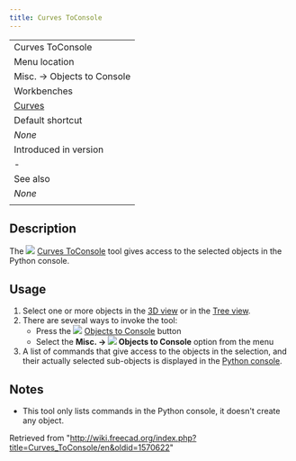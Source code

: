 ```yaml
---
title: Curves ToConsole
---
```


|                                                |
| ---------------------------------------------- |
| Curves ToConsole                               |
| Menu location                                  |
| Misc. → Objects to Console                     |
| Workbenches                                    |
| [Curves](/Curves_Workbench "Curves Workbench") |
| Default shortcut                               |
| _None_                                         |
| Introduced in version                          |
| -                                              |
| See also                                       |
| _None_                                         |
|                                                |

## Description

The ![](/images/Curves_ToConsole.svg) [Curves ToConsole](/Curves_ToConsole "Curves ToConsole") tool gives access to the selected objects in the Python console.

## Usage

1. Select one or more objects in the [3D view](/3D_view "3D view") or in the [Tree view](/Tree_view "Tree view").
2. There are several ways to invoke the tool:
   - Press the ![](/images/Curves_ToConsole.svg) [Objects to Console](/Curves_ToConsole "Curves ToConsole") button
   - Select the **Misc. → ![](/images/Curves_ToConsole.svg) Objects to Console** option from the menu
3. A list of commands that give access to the objects in the selection, and their actually selected sub-objects is displayed in the [Python console](/Python_console "Python console").

## Notes

- This tool only lists commands in the Python console, it doesn't create any object.

Retrieved from "<http://wiki.freecad.org/index.php?title=Curves_ToConsole/en&oldid=1570622>"
